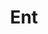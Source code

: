 ---
blog: https://blog.golang.org/gopher
git: https://github.com/ent/ent
logohandle: entgoio
sort: entgo
title: Ent
twitter: https://x.com/entgo_io
website: https://entgo.io/
---